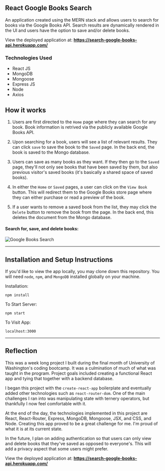 ## React Google Books Search

An application created using the MERN stack and allows users to search for books via the Google Books API. Search results are dynamically rendered in the UI and users have the option to save and/or delete books.

View the deployed application at: <b><a href="https://search-google-books-api.herokuapp.com/" target="_blank">https://search-google-books-api.herokuapp.com/</a></b>

### Technologies Used
 - React JS
 - MongoDB
 - Mongoose
 - Express JS
 - Node
 - Axios

## How it works

1. Users are first directed to the `Home` page where they can search for any book. Book information is retrived via the publicly available Google Books API.

2. Upon searching for a book, users will see a list of relevant results. They can click `save` to save the book to the `Saved` page. In the back end, the book is saved to the Mongo database.

3. Users can save as many books as they want. If they then go to the `Saved` page, they'll not only see books that have been saved by them, but also previous visitor's saved books (it's basically a shared space of saved books).

4. In either the `Home` or `Saved` pages, a user can click on the `View Book` button. This will redirect them to the Google Books store page where they can either purchase or read a preview of the book.

5. If a user wants to remove a saved book from the list, they may click the `Delete` button to remove the book from the page. In the back end, this deletes the document from the Mongo database.

#### Search for, save, and delete books:   

![Google Books Search](https://user-images.githubusercontent.com/52802240/77485425-55f33b00-6dea-11ea-986c-17e9e4572261.gif)

---

## Installation and Setup Instructions


If you'd like to view the app locally, you may clone down this repository. You will need `node`, `npm`, and `MongoDB` installed globally on your machine.  

Installation:

`npm install`  

To Start Server:

`npm start`  

To Visit App:

`localhost:3000`  

---

## Reflection

This was a week long project I built during the final month of University of Washington's coding bootcamp. It was a culmination of much of what was taught in the program. Project goals included creating a functional React app and tying that together with a backend database.

I began this project with the `create-react-app` boilerplate and eventually added other technologies such as `react-router-dom`. One of the main challenges I ran into was manipulating state with ternery operators, but thankfully I now feel comfortable with it. 

At the end of the day, the technologies implemented in this project are React, React-Router, Express, MongoDB, Mongoose, JSX, and CSS, and Node. Creating this app proved to be a great challenge for me. I'm proud of what it is at its current state. 

In the future, I plan on adding authentication so that users can only view and delete books that they've saved as opposed to everyone's. This will add a privacy aspect that some users might prefer.


View the deployed application at: <b><a href="https://search-google-books-api.herokuapp.com/" target="_blank">https://search-google-books-api.herokuapp.com/</a></b>